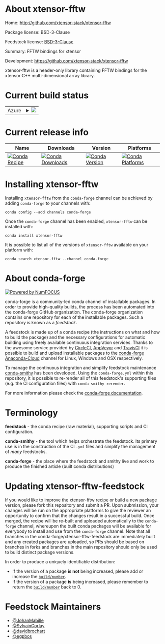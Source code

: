 About xtensor-fftw
==================

Home: http://github.com/xtensor-stack/xtensor-fftw

Package license: BSD-3-Clause

Feedstock license: [BSD-3-Clause](https://github.com/conda-forge/xtensor-fftw-feedstock/blob/master/LICENSE.txt)

Summary: FFTW bindings for xtensor

Development: https://github.com/xtensor-stack/xtensor-fftw

xtensor-fftw is a header-only library containing FFTW bindings for the
xtensor C++ multi-dimensional array library.


Current build status
====================


<table>
    
  <tr>
    <td>Azure</td>
    <td>
      <details>
        <summary>
          <a href="https://dev.azure.com/conda-forge/feedstock-builds/_build/latest?definitionId=2228&branchName=master">
            <img src="https://dev.azure.com/conda-forge/feedstock-builds/_apis/build/status/xtensor-fftw-feedstock?branchName=master">
          </a>
        </summary>
        <table>
          <thead><tr><th>Variant</th><th>Status</th></tr></thead>
          <tbody><tr>
              <td>linux_64</td>
              <td>
                <a href="https://dev.azure.com/conda-forge/feedstock-builds/_build/latest?definitionId=2228&branchName=master">
                  <img src="https://dev.azure.com/conda-forge/feedstock-builds/_apis/build/status/xtensor-fftw-feedstock?branchName=master&jobName=linux&configuration=linux_64_" alt="variant">
                </a>
              </td>
            </tr><tr>
              <td>osx_64</td>
              <td>
                <a href="https://dev.azure.com/conda-forge/feedstock-builds/_build/latest?definitionId=2228&branchName=master">
                  <img src="https://dev.azure.com/conda-forge/feedstock-builds/_apis/build/status/xtensor-fftw-feedstock?branchName=master&jobName=osx&configuration=osx_64_" alt="variant">
                </a>
              </td>
            </tr><tr>
              <td>win_64</td>
              <td>
                <a href="https://dev.azure.com/conda-forge/feedstock-builds/_build/latest?definitionId=2228&branchName=master">
                  <img src="https://dev.azure.com/conda-forge/feedstock-builds/_apis/build/status/xtensor-fftw-feedstock?branchName=master&jobName=win&configuration=win_64_" alt="variant">
                </a>
              </td>
            </tr>
          </tbody>
        </table>
      </details>
    </td>
  </tr>
</table>

Current release info
====================

| Name | Downloads | Version | Platforms |
| --- | --- | --- | --- |
| [![Conda Recipe](https://img.shields.io/badge/recipe-xtensor--fftw-green.svg)](https://anaconda.org/conda-forge/xtensor-fftw) | [![Conda Downloads](https://img.shields.io/conda/dn/conda-forge/xtensor-fftw.svg)](https://anaconda.org/conda-forge/xtensor-fftw) | [![Conda Version](https://img.shields.io/conda/vn/conda-forge/xtensor-fftw.svg)](https://anaconda.org/conda-forge/xtensor-fftw) | [![Conda Platforms](https://img.shields.io/conda/pn/conda-forge/xtensor-fftw.svg)](https://anaconda.org/conda-forge/xtensor-fftw) |

Installing xtensor-fftw
=======================

Installing `xtensor-fftw` from the `conda-forge` channel can be achieved by adding `conda-forge` to your channels with:

```
conda config --add channels conda-forge
```

Once the `conda-forge` channel has been enabled, `xtensor-fftw` can be installed with:

```
conda install xtensor-fftw
```

It is possible to list all of the versions of `xtensor-fftw` available on your platform with:

```
conda search xtensor-fftw --channel conda-forge
```


About conda-forge
=================

[![Powered by NumFOCUS](https://img.shields.io/badge/powered%20by-NumFOCUS-orange.svg?style=flat&colorA=E1523D&colorB=007D8A)](http://numfocus.org)

conda-forge is a community-led conda channel of installable packages.
In order to provide high-quality builds, the process has been automated into the
conda-forge GitHub organization. The conda-forge organization contains one repository
for each of the installable packages. Such a repository is known as a *feedstock*.

A feedstock is made up of a conda recipe (the instructions on what and how to build
the package) and the necessary configurations for automatic building using freely
available continuous integration services. Thanks to the awesome service provided by
[CircleCI](https://circleci.com/), [AppVeyor](https://www.appveyor.com/)
and [TravisCI](https://travis-ci.com/) it is possible to build and upload installable
packages to the [conda-forge](https://anaconda.org/conda-forge)
[Anaconda-Cloud](https://anaconda.org/) channel for Linux, Windows and OSX respectively.

To manage the continuous integration and simplify feedstock maintenance
[conda-smithy](https://github.com/conda-forge/conda-smithy) has been developed.
Using the ``conda-forge.yml`` within this repository, it is possible to re-render all of
this feedstock's supporting files (e.g. the CI configuration files) with ``conda smithy rerender``.

For more information please check the [conda-forge documentation](https://conda-forge.org/docs/).

Terminology
===========

**feedstock** - the conda recipe (raw material), supporting scripts and CI configuration.

**conda-smithy** - the tool which helps orchestrate the feedstock.
                   Its primary use is in the construction of the CI ``.yml`` files
                   and simplify the management of *many* feedstocks.

**conda-forge** - the place where the feedstock and smithy live and work to
                  produce the finished article (built conda distributions)


Updating xtensor-fftw-feedstock
===============================

If you would like to improve the xtensor-fftw recipe or build a new
package version, please fork this repository and submit a PR. Upon submission,
your changes will be run on the appropriate platforms to give the reviewer an
opportunity to confirm that the changes result in a successful build. Once
merged, the recipe will be re-built and uploaded automatically to the
`conda-forge` channel, whereupon the built conda packages will be available for
everybody to install and use from the `conda-forge` channel.
Note that all branches in the conda-forge/xtensor-fftw-feedstock are
immediately built and any created packages are uploaded, so PRs should be based
on branches in forks and branches in the main repository should only be used to
build distinct package versions.

In order to produce a uniquely identifiable distribution:
 * If the version of a package **is not** being increased, please add or increase
   the [``build/number``](https://conda.io/docs/user-guide/tasks/build-packages/define-metadata.html#build-number-and-string).
 * If the version of a package **is** being increased, please remember to return
   the [``build/number``](https://conda.io/docs/user-guide/tasks/build-packages/define-metadata.html#build-number-and-string)
   back to 0.

Feedstock Maintainers
=====================

* [@JohanMabille](https://github.com/JohanMabille/)
* [@SylvainCorlay](https://github.com/SylvainCorlay/)
* [@davidbrochart](https://github.com/davidbrochart/)
* [@egpbos](https://github.com/egpbos/)

